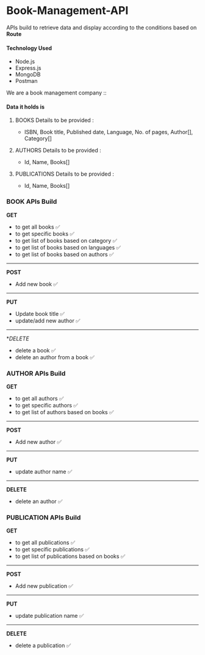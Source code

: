 # Book-Management-API
APIs build to retrieve data and display according to the conditions based on **Route**

#### Technology Used 
 -  Node.js
 -  Express.js
 -  MongoDB
 -  Postman

We are a book management company :: 
#### Data it holds is

1. BOOKS
Details to be provided :
    -    ISBN, Book title, Published date, Language, No. of pages, Author[], Category[]

2. AUTHORS
Details to be provided :
    -   Id, Name, Books[]

3. PUBLICATIONS
Details to be provided :
    -   Id, Name, Books[]

### BOOK APIs Build

**GET**
-   to get all books ✅
-   to get specific books ✅
-   to get list of books based on category ✅
-   to get list of books based on languages ✅
-   to get list of books based on authors ✅
--------------------------------------------

**POST**
-   Add new book ✅
--------------------------------------------

**PUT**
-   Update book title ✅
-   update/add new author ✅
--------------------------------------------

**DELETE*
-   delete a book ✅
-   delete an author from a book ✅



### AUTHOR APIs Build

**GET**
-   to get all authors ✅
-   to get specific authors ✅
-   to get list of authors based on books ✅
--------------------------------------------

**POST**
-   Add new author ✅
--------------------------------------------

**PUT**
-   update author name ✅
--------------------------------------------

**DELETE**
-   delete an author  ✅



### PUBLICATION APIs Build

**GET**
-   to get all publications ✅
-   to get specific publications ✅
-   to get list of publications based on books ✅
--------------------------------------------

**POST**
-   Add new publication ✅
--------------------------------------------

**PUT**
-   update publication name ✅
--------------------------------------------

**DELETE**
-   delete a publication  ✅




